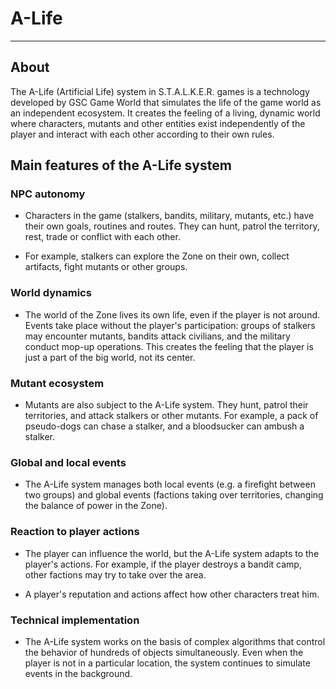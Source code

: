 # A-Life

___

## About

The A-Life (Artificial Life) system in S.T.A.L.K.E.R. games is a technology developed by GSC Game World that simulates the life of the game world as an independent ecosystem. It creates the feeling of a living, dynamic world where characters, mutants and other entities exist independently of the player and interact with each other according to their own rules.

## Main features of the A-Life system

### NPC autonomy

- Characters in the game (stalkers, bandits, military, mutants, etc.) have their own goals, routines and routes. They can hunt, patrol the territory, rest, trade or conflict with each other.

- For example, stalkers can explore the Zone on their own, collect artifacts, fight mutants or other groups.

### World dynamics

- The world of the Zone lives its own life, even if the player is not around. Events take place without the player's participation: groups of stalkers may encounter mutants, bandits attack civilians, and the military conduct mop-up operations. This creates the feeling that the player is just a part of the big world, not its center.

### Mutant ecosystem

- Mutants are also subject to the A-Life system. They hunt, patrol their territories, and attack stalkers or other mutants. For example, a pack of pseudo-dogs can chase a stalker, and a bloodsucker can ambush a stalker.

### Global and local events

- The A-Life system manages both local events (e.g. a firefight between two groups) and global events (factions taking over territories, changing the balance of power in the Zone).

### Reaction to player actions

- The player can influence the world, but the A-Life system adapts to the player's actions. For example, if the player destroys a bandit camp, other factions may try to take over the area.

- A player's reputation and actions affect how other characters treat him.

### Technical implementation

- The A-Life system works on the basis of complex algorithms that control the behavior of hundreds of objects simultaneously. Even when the player is not in a particular location, the system continues to simulate events in the background.
